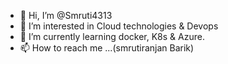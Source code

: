 - 👋 Hi, I’m @Smruti4313
- 👀 I’m interested in Cloud technologies & Devops 
- 🌱 I’m currently learning docker, K8s & Azure.
- 📫 How to reach me ...(smrutiranjan Barik)

<!---
Smruti4313/Smruti4313 is a ✨ special ✨ repository because its `README.md` (this file) appears on your GitHub profile.
You can click the Preview link to take a look at your changes.
--->
